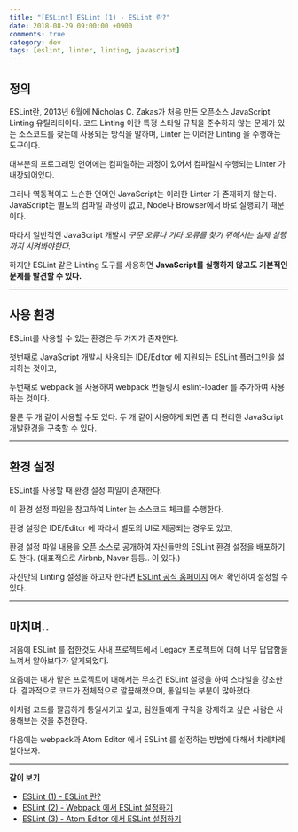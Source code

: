 ```yaml
---
title: "[ESLint] ESLint (1) - ESLint 란?"
date: 2018-08-29 09:00:00 +0900
comments: true
category: dev
tags: [eslint, linter, linting, javascript]
---
```


## 정의

ESLint란, 2013년 6월에 Nicholas C. Zakas가 처음 만든 오픈소스 JavaScript Linting 유틸리티이다.
코드 Linting 이란 특정 스타일 규칙을 준수하지 않는 문제가 있는 소스코드를 찾는데 사용되는 방식을 말하며,
Linter 는 이러한 Linting 을 수행하는 도구이다.

대부분의 프로그래밍 언어에는 컴파일하는 과정이 있어서 컴파일시 수행되는 Linter 가 내장되어있다.

그러나 역동적이고 느슨한 언어인 JavaScript는 이러한 Linter 가 존재하지 않는다.
JavaScript는 별도의 컴파일 과정이 없고, Node나 Browser에서 바로 실행되기 때문이다.

따라서 일반적인 JavaScript 개발시 *구문 오류나 기타 오류를 찾기 위해서는 실제 실행까지 시켜봐야한다.*

하지만 ESLint 같은 Linting 도구를 사용하면 **JavaScript를 실행하지 않고도 기본적인 문제를 발견할 수 있다.**

---

## 사용 환경

ESLint를 사용할 수 있는 환경은 두 가지가 존재한다.

첫번째로 JavaScript 개발시 사용되는 IDE/Editor 에 지원되는 ESLint 플러그인을 설치하는 것이고,

두번째로 webpack 을 사용하여 webpack 번들링시 eslint-loader 를 추가하여 사용하는 것이다.

물론 두 개 같이 사용할 수도 있다. 두 개 같이 사용하게 되면 좀 더 편리한 JavaScript 개발환경을 구축할 수 있다.

---

## 환경 설정

ESLint를 사용할 때 환경 설정 파일이 존재한다.

이 환경 설정 파일을 참고하여 Linter 는 소스코드 체크를 수행한다.

환경 설정은 IDE/Editor 에 따라서 별도의 UI로 제공되는 경우도 있고,

환경 설정 파일 내용을 오픈 소스로 공개하여 자신들만의 ESLint 환경 설정을 배포하기도 한다. (대표적으로 Airbnb, Naver 등등.. 이 있다.)

자신만의 Linting 설정을 하고자 한다면 [ESLint 공식 홈페이지](https://eslint.org/docs/user-guide/configuring) 에서 확인하여 설정할 수 있다.

---

## 마치며..

처음에 ESLint 를 접한것도 사내 프로젝트에서 Legacy 프로젝트에 대해 너무 답답함을 느껴서 알아보다가 알게되었다.

요즘에는 내가 맡은 프로젝트에 대해서는 무조건 ESLint 설정을 하여 스타일을 강조한다.
결과적으로 코드가 전체적으로 깔끔해졌으며, 통일되는 부분이 많아졌다.

이처럼 코드를 깔끔하게 통일시키고 싶고, 팀원들에게 규칙을 강제하고 싶은 사람은 사용해보는 것을 추천한다.

다음에는 webpack과 Atom Editor 에서 ESLint 를 설정하는 방법에 대해서 차례차례 알아보자.

---

**같이 보기**

* [ESLint (1) - ESLint 란?](/dev/29)
* [ESLint (2) - Webpack 에서 ESLint 설정하기](/dev/31)
* [ESLint (3) - Atom Editor 에서 ESLint 설정하기](/dev/33)
